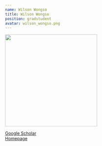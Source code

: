 ```yaml
---
name: Wilson Wongso
title: Wilson Wongso
position: gradstudent
avatar: wilson_wongso.png
---
```


<img width="300" src="{{site.baseurl}}/images/people/{{page.avatar}}" data-action="zoom">

<i class="fa fa-bar-chart"></i> [Google Scholar](https://scholar.google.com.au/citations?hl=en&user=p4Xj2CYAAAAJ)
<br>
<i class="fa fa-home"></i> [Homepage](https://wilsonwongso.dev/)
